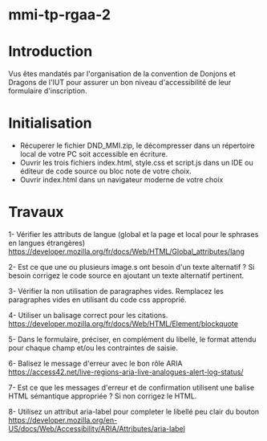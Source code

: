 # mmi-tp-rgaa-2

# Introduction
Vus êtes mandatés par l'organisation de la convention de Donjons et Dragons de l'IUT pour assurer un bon niveau d'accessibilité de leur formulaire d'inscription.

# Initialisation
+ Récuperer le fichier DND_MMI.zip, le décompresser dans un répertoire local de votre PC soit accessible en écriture. 
+ Ouvrir les trois fichiers index.html, style.css et script.js dans un IDE ou éditeur de code source ou bloc note de votre choix.
+ Ouvrir index.html dans un navigateur moderne de votre choix

# Travaux
1- Vérifier les attributs de langue (global et la page et local pour le sphrases en langues étrangères)<br />
https://developer.mozilla.org/fr/docs/Web/HTML/Global_attributes/lang

2- Est ce que une ou plusieurs image.s ont besoin d'un texte alternatif ? Si besoin corrigez le code source en ajoutant un texte alternatif pertinent.

3- Vérifier la non utilisation de paragraphes vides. Remplacez les paragraphes vides en utilisant du code css approprié.

4- Utiliser un balisage correct pour les citations.<br />
https://developer.mozilla.org/fr/docs/Web/HTML/Element/blockquote

5- Dans le formulaire, préciser, en complément du libellé, le format attendu pour chaque champ et/ou les contraintes de saisie.

6- Balisez le message d'erreur avec le bon rôle ARIA<br />
https://access42.net/live-regions-aria-live-analogues-alert-log-status/

7- Est ce que les messages d'erreur et de confirmation utilisent une balise HTML sémantique appropriée ? Si non corrigez le HTML.

8- Utilisez un attribut aria-label pour completer le libellé peu clair du bouton<br />
https://developer.mozilla.org/en-US/docs/Web/Accessibility/ARIA/Attributes/aria-label


